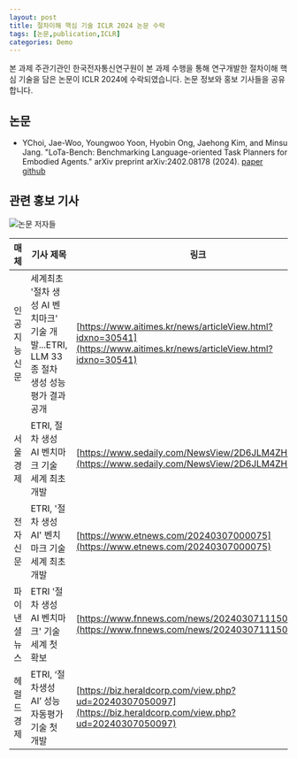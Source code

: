```yaml
---
layout: post
title: 절차이해 핵심 기술 ICLR 2024 논문 수락
tags: [논문,publication,ICLR]
categories: Demo
---
```


본 과제 주관기관인 한국전자통신연구원이 본 과제 수행을 통해 연구개발한 절차이해 핵심 기술을 담은 논문이 ICLR 2024에 수락되였습니다. 논문 정보와 홍보 기사들을 공유합니다.

## 논문
- YChoi, Jae-Woo, Youngwoo Yoon, Hyobin Ong, Jaehong Kim, and Minsu Jang. "LoTa-Bench: Benchmarking Language-oriented Task Planners for Embodied Agents." arXiv preprint arXiv:2402.08178 (2024). [paper](https://openreview.net/forum?id=ADSxCpCu9s) [github](https://github.com/lbaa2022/LLMTaskPlanning)

## 관련 홍보 기사

![논문 저자들](https://img.etnews.com/news/article/2024/03/07/news-p.v1.20240307.7cbdbf360daa46709dc1f271e92ab41b_P1.jpg)

**매체** | **기사 제목** | **링크**
------- | -------- | --------
인공지능신문 | 세계최초 '절차 생성 AI 벤치마크' 기술 개발...ETRI, LLM 33종 절차 생성 성능 평가 결과 공개 | [https://www.aitimes.kr/news/articleView.html?idxno=30541](https://www.aitimes.kr/news/articleView.html?idxno=30541)
서울경제 | ETRI, 절차 생성 AI 벤치마크 기술 세계 최초 개발 | [https://www.sedaily.com/NewsView/2D6JLM4ZHJ](https://www.sedaily.com/NewsView/2D6JLM4ZHJ)
전자신문 | ETRI, '절차 생성 AI' 벤치마크 기술 세계 최초 개발 | [https://www.etnews.com/20240307000075](https://www.etnews.com/20240307000075)
파이낸셜뉴스 | ETRI '절차 생성 AI 벤치마크' 기술 세계 첫 확보 | [https://www.fnnews.com/news/202403071115063525](https://www.fnnews.com/news/202403071115063525)
헤럴드경제 | ETRI, ‘절차생성 AI’ 성능 자동평가 기술 첫 개발 | [https://biz.heraldcorp.com/view.php?ud=20240307050097](https://biz.heraldcorp.com/view.php?ud=20240307050097)


